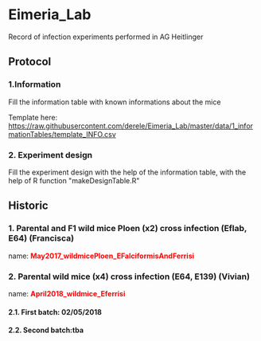 # Eimeria_Lab
Record of infection experiments performed in AG Heitlinger

## Protocol

### 1.Information
Fill the information table with known informations about the mice

Template here: https://raw.githubusercontent.com/derele/Eimeria_Lab/master/data/1_informationTables/template_INFO.csv

### 2. Experiment design
Fill the experiment design with the help of the information table,
with the help of R function "makeDesignTable.R"

## Historic

### 1. Parental and F1 wild mice Ploen (x2) cross infection (Eflab, E64) (Francisca)
name: **<span style="color:red">May2017_wildmicePloen_EFalciformisAndFerrisi</span>**

### 2. Parental wild mice (x4) cross infection (E64, E139) (Vivian) 
name: **<span style="color:red">April2018_wildmice_Eferrisi</span>**

#### 2.1. First batch: 02/05/2018

#### 2.2. Second batch:tba